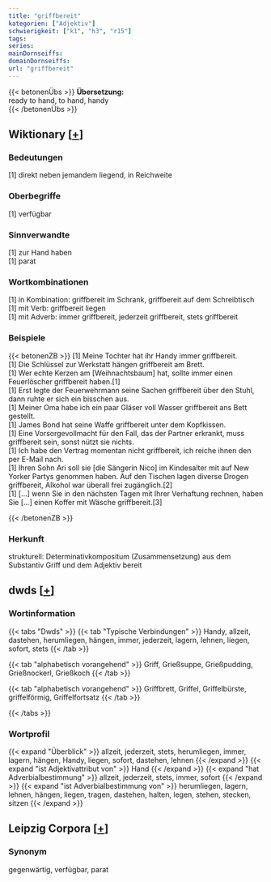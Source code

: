 ```yaml
---
title: "griffbereit"
kategorien: ["Adjektiv"]
schwierigkeit: ["k1", "h3", "r15"]
tags:
series:
mainDornseiffs:
domainDornseiffs:
url: "griffbereit"
---
```


{{< betonenÜbs >}}
**Übersetzung:**  
ready to hand, to hand, handy  
{{< /betonenÜbs >}}

## Wiktionary [[+](https://de.wiktionary.org/wiki/griffbereit)]

### Bedeutungen
[1] direkt neben jemandem liegend, in Reichweite  

### Oberbegriffe
[1] verfügbar  

### Sinnverwandte
[1] zur Hand haben  
[1] parat  

### Wortkombinationen
[1] in Kombination: griffbereit im Schrank, griffbereit auf dem Schreibtisch  
[1] mit Verb: griffbereit liegen  
[1] mit Adverb: immer griffbereit, jederzeit griffbereit, stets griffbereit  

### Beispiele
{{< betonenZB >}}
[1] Meine Tochter hat ihr Handy immer griffbereit.  
[1] Die Schlüssel zur Werkstatt hängen griffbereit am Brett.  
[1] Wer echte Kerzen am [Weihnachtsbaum] hat, sollte immer einen Feuerlöscher griffbereit haben.[1]  
[1] Erst legte der Feuerwehrmann seine Sachen griffbereit über den Stuhl, dann ruhte er sich ein bisschen aus.  
[1] Meiner Oma habe ich ein paar Gläser voll Wasser griffbereit ans Bett gestellt.  
[1] James Bond hat seine Waffe griffbereit unter dem Kopfkissen.  
[1] Eine Vorsorgevollmacht für den Fall, das der Partner erkrankt, muss griffbereit sein, sonst nützt sie nichts.  
[1] Ich habe den Vertrag momentan nicht griffbereit, ich reiche ihnen den per E-Mail nach.  
[1] Ihren Sohn Ari soll sie [die Sängerin Nico] im Kindesalter mit auf New Yorker Partys genommen haben. Auf den Tischen lagen diverse Drogen griffbereit, Alkohol war überall frei zugänglich.[2]  
[1] […] wenn Sie in den nächsten Tagen mit Ihrer Verhaftung rechnen, haben Sie […] einen Koffer mit Wäsche griffbereit.[3]  

{{< /betonenZB >}}
### Herkunft
strukturell: Determinativkompositum (Zusammensetzung) aus dem Substantiv Griff und dem Adjektiv bereit  



## dwds [[+](https://www.dwds.de/wb/griffbereit)]

### Wortinformation
{{< tabs "Dwds" >}}
{{< tab "Typische Verbindungen" >}}
Handy, allzeit, dastehen, herumliegen, hängen, immer, jederzeit, lagern, lehnen, liegen, sofort, stets
{{< /tab >}}

{{< tab "alphabetisch vorangehend" >}}
Griff, Grießsuppe, Grießpudding, Grießnockerl, Grießkoch
{{< /tab >}}

{{< tab "alphabetisch vorangehend" >}}
Griffbrett, Griffel, Griffelbürste, griffelförmig, Griffelfortsatz
{{< /tab >}}

{{< /tabs >}}

### Wortprofil
{{< expand "Überblick" >}} allzeit, jederzeit, stets, herumliegen, immer, lagern, hängen, Handy, liegen, sofort, dastehen, lehnen {{< /expand >}}
{{< expand "ist Adjektivattribut von" >}} Hand {{< /expand >}}
{{< expand "hat Adverbialbestimmung" >}} allzeit, jederzeit, stets, immer, sofort {{< /expand >}}
{{< expand "ist Adverbialbestimmung von" >}} herumliegen, lagern, lehnen, hängen, liegen, tragen, dastehen, halten, legen, stehen, stecken, sitzen {{< /expand >}}

## Leipzig Corpora [[+](https://corpora.uni-leipzig.de/en/res?word=griffbereit&corpusId=deu_newscrawl-public_2018)]


### Synonym
gegenwärtig, verfügbar, parat

